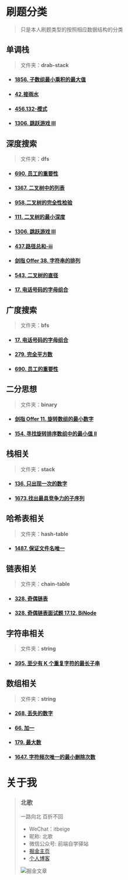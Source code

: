 # 刷题分类

> 只是本人刷题类型的按照相应数据结构的分类



## 单调栈

> 文件夹：**drab-stack**

- #### [1856. 子数组最小乘积的最大值](https://leetcode-cn.com/problems/maximum-subarray-min-product/)

- #### [42.接雨水](https://leetcode-cn.com/problems/trapping-rain-water/)

- #### [456.132-模式](https://leetcode-cn.com/problems/132-pattern/)
  
- #### [1306. 跳跃游戏 III](https://leetcode-cn.com/problems/jump-game-iii/submissions/)


## 深度搜索

> 文件夹：**dfs**

- #### [690. 员工的重要性](https://leetcode-cn.com/problems/employee-importance/)

- #### [1367. 二叉树中的列表](https://leetcode-cn.com/problems/linked-list-in-binary-tree/)

- #### [958.二叉树的完全性检验](https://leetcode-cn.com/problems/check-completeness-of-a-binary-tree/submissions/)

- #### [111. 二叉树的最小深度](https://leetcode-cn.com/problems/minimum-depth-of-binary-tree/)

- #### [1306. 跳跃游戏 III](https://leetcode-cn.com/problems/jump-game-iii/submissions/)

- #### [437.路径总和-iii](https://leetcode-cn.com/problems/path-sum-iii/submissions/)

- #### [剑指 Offer 38. 字符串的排列](https://leetcode-cn.com/problems/zi-fu-chuan-de-pai-lie-lcof/submissions/)

- #### [543. 二叉树的直径](https://leetcode-cn.com/problems/diameter-of-binary-tree/submissions/)

- #### [17. 电话号码的字母组合](https://leetcode-cn.com/problems/letter-combinations-of-a-phone-number/)


## 广度搜索

> 文件夹：**bfs**

- #### [17. 电话号码的字母组合](https://leetcode-cn.com/problems/letter-combinations-of-a-phone-number/)

- #### [279. 完全平方数](https://leetcode-cn.com/problems/letter-combinations-of-a-phone-number/)

- #### [690. 员工的重要性](https://leetcode-cn.com/problems/employee-importance/)


## 二分思想

> 文件夹：**binary**

- #### [剑指 Offer 11. 旋转数组的最小数字](https://leetcode-cn.com/problems/xuan-zhuan-shu-zu-de-zui-xiao-shu-zi-lcof/)

- #### [154. 寻找旋转排序数组中的最小值 II](https://leetcode-cn.com/problems/find-minimum-in-rotated-sorted-array-ii/submissions/)


## 栈相关

> 文件夹：**stack**

- #### [136. 只出现一次的数字](https://leetcode-cn.com/problems/single-number/)

- #### [1673.找出最具竞争力的子序列](https://leetcode-cn.com/problems/find-the-most-competitive-subsequence/submissions/)


## 哈希表相关

> 文件夹：**hash-table**

- #### [1487. 保证文件名唯一](https://leetcode-cn.com/problems/making-file-names-unique/)


## 链表相关

> 文件夹：**chain-table**

- #### [328. 奇偶链表](https://leetcode-cn.com/problems/odd-even-linked-list/)

- #### [328. 奇偶链表面试题 17.12. BiNode](https://leetcode-cn.com/problems/binode-lcci/submissions/)

## 字符串相关

> 文件夹：**string**

- #### [395. 至少有 K 个重复字符的最长子串](https://leetcode-cn.com/problems/longest-substring-with-at-least-k-repeating-characters//)

## 数组相关

> 文件夹：**string**

- #### [268. 丢失的数字](https://leetcode-cn.com/problems/missing-number/submissions/)

- #### [66. 加一](https://leetcode-cn.com/problems/plus-one/submissions/)

- #### [179. 最大数](https://leetcode-cn.com/problems/largest-number/)

- #### [1647. 字符频次唯一的最小删除次数](https://leetcode-cn.com/problems/minimum-deletions-to-make-character-frequencies-unique/submissions//)

# 关于我

> ### 北歌
>
> 一路向北 百折不回
>
> - WeChat：itbeige
> - 昵称: 北歌
> - 微信公众号: 前端自学驿站
> - [掘金主页](https://juejin.cn/user/1662117313775806)
> - [个人博客](http://beige.world)
>
> ![掘金文章](http://resource.beige.world/imgs/juejin.png)